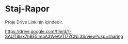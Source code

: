 # Staj-Rapor




Proje Drive Linkinin içindedir.

https://drive.google.com/file/d/1-SAUT8isx7hBE5ImbA3WeAVTI7ZCNL3S/view?usp=sharing
